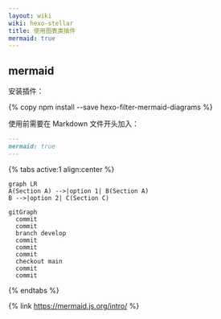 ```yaml
---
layout: wiki
wiki: hexo-stellar
title: 使用图表类插件
mermaid: true
---
```


## mermaid

安装插件：

{% copy npm install --save hexo-filter-mermaid-diagrams %}

使用前需要在 Markdown 文件开头加入：

```md _posts/xxx.md
---
mermaid: true
---
```

{% tabs active:1 align:center %}

<!-- tab 演示效果 -->

```mermaid
graph LR
A(Section A) -->|option 1| B(Section A)
B -->|option 2| C(Section C)
```

```mermaid
gitGraph
  commit
  commit
  branch develop
  commit
  commit
  commit
  checkout main
  commit
  commit
```

<!-- tab 代码示例 -->

<script src="https://gist.github.xaox.cc/weekdaycare/f7769263a4df46b2d75e32684f4ae873.js"></script>

{% endtabs %}

{% link https://mermaid.js.org/intro/ %}
